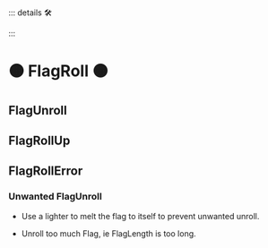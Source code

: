 ::: details 🛠



:::

# 🟠 <move>FlagRoll </move>🟠

## FlagUnroll

## FlagRollUp


## FlagRollError

### Unwanted FlagUnroll
- Use a lighter to melt the flag to itself to prevent unwanted unroll.

- Unroll too much Flag, ie FlagLength is too long.